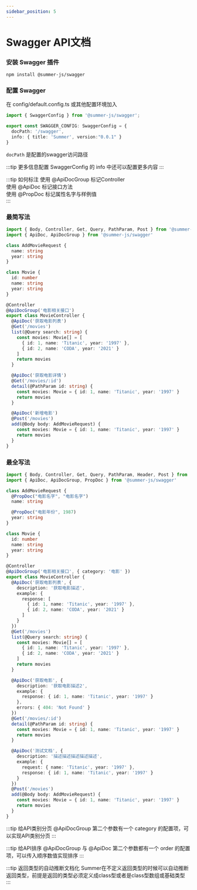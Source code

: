 ```yaml
---
sidebar_position: 5
---
```


# Swagger API文档


### 安装 Swagger 插件

```
npm install @summer-js/swagger
```

### 配置 Swagger

在 config/default.config.ts 或其他配置环境加入
```ts
import { SwaggerConfig } from '@summer-js/swagger';

export const SWAGGER_CONFIG: SwaggerConfig = {
  docPath: '/swagger',
  info: { title: 'Summer', version:"0.0.1" }
}
```

`docPath` 是配置的swagger访问路径

:::tip 更多信息配置
SwaggerConfig 的 info 中还可以配置更多内容
:::

:::tip 如何标注
使用 @ApiDocGroup 标记Controller<br/>
使用 @ApiDoc 标记接口方法<br/>
使用 @PropDoc 标记属性名字与样例值<br/>
:::


### 最简写法

```ts
import { Body, Controller, Get, Query, PathParam, Post } from '@summer-js/summer'
import { ApiDoc, ApiDocGroup } from '@summer-js/swagger'

class AddMovieRequest {
  name: string
  year: string
}

class Movie {
  id: number
  name: string
  year: string
}

@Controller
@ApiDocGroup('电影相关接口')
export class MovieController {
  @ApiDoc('获取电影列表')
  @Get('/movies')
  list(@Query search: string) {
    const movies: Movie[] = [
      { id: 1, name: 'Titanic', year: '1997' },
      { id: 2, name: 'CODA', year: '2021' }
    ]
    return movies
  }

  @ApiDoc('获取电影详情')
  @Get('/movies/:id')
  detail(@PathParam id: string) {
    const movies: Movie = { id: 1, name: 'Titanic', year: '1997' }
    return movies
  }

  @ApiDoc('新增电影')
  @Post('/movies')
  add(@Body body: AddMovieRequest) {
    const movies: Movie = { id: 1, name: 'Titanic', year: '1997' }
    return movies
  }
}
```

### 最全写法

```ts
import { Body, Controller, Get, Query, PathParam, Header, Post } from '@summer-js/summer'
import { ApiDoc, ApiDocGroup, PropDoc } from '@summer-js/swagger'

class AddMovieRequest {
  @PropDoc("电影名字", "电影名字")
  name: string

  @PropDoc("电影年份", 1987)
  year: string
}

class Movie {
  id: number
  name: string
  year: string
}

@Controller
@ApiDocGroup('电影相关接口', { category: '电影' })
export class MovieController {
  @ApiDoc('获取电影列表', {
    description: '获取电影描述',
    example: {
      response: [
        { id: 1, name: 'Titanic', year: '1997' },
        { id: 2, name: 'CODA', year: '2021' }
      ]
    }
  })
  @Get('/movies')
  list(@Query search: string) {
    const movies: Movie[] = [
      { id: 1, name: 'Titanic', year: '1997' },
      { id: 2, name: 'CODA', year: '2021' }
    ]
    return movies
  }

  @ApiDoc('获取电影', {
    description: '获取电影描述2',
    example: {
      response: { id: 1, name: 'Titanic', year: '1997' }
    },
    errors: { 404: 'Not Found' }
  })
  @Get('/movies/:id')
  detail(@PathParam id: string) {
    const movies: Movie = { id: 1, name: 'Titanic', year: '1997' }
    return movies
  }

  @ApiDoc('测试文档', {
    description: '描述描述描述描述描述',
    example: {
      request: { name: 'Titanic', year: '1997' },
      response: { id: 1, name: 'Titanic', year: '1997' }
    }
  })
  @Post('/movies')
  add(@Body body: AddMovieRequest) {
    const movies: Movie = { id: 1, name: 'Titanic', year: '1997' }
    return movies
  }
}
```

:::tip 给API类别分页
@ApiDocGroup  第二个参数有一个 category 的配置项，可以实现API类别分页
:::

:::tip 给API排序
@ApiDocGroup 与 @ApiDoc 第二个参数都有一个 order 的配置项，可以传入顺序数值实现排序
:::
 
:::tip 返回类型的自动推断文档化
Summer在不定义返回类型的时候可以自动推断返回类型，前提是返回的类型必须定义成class型或者是class型数组或基础类型
:::

 
